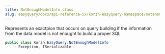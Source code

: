 ```yaml
---
title: NotEnoughModelInfo class
slug: easyquery/docs/api-reference-5x/korzh-easyquery-namespace/notenoughmodelinfo-class
---
```



Represents an exactpion that occurs on query building if the information from the data model is not enought to build a proper SQL
```csharp
public class Korzh.EasyQuery.NotEnoughModelInfo
    : Exception, ISerializable

```